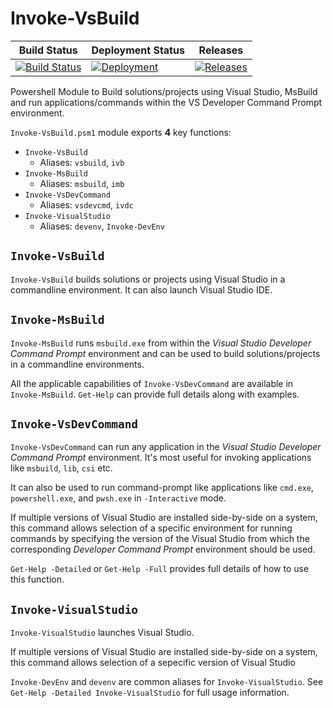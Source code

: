 # Invoke-VsBuild

| Build Status | Deployment Status | Releases |
| -------------| ----------------- | -------- |
| [![Build Status](https://dev.azure.com/vmad/GitHubBuilds/_apis/build/status/vatsan-madhavan.Invoke-VsBuild?branchName=master)](https://dev.azure.com/vmad/GitHubBuilds/_build/latest?definitionId=17&branchName=master) | [![Deployment](https://vsrm.dev.azure.com/vmad/_apis/public/Release/badge/d91b4f59-5416-420f-8bd7-8e4aee638122/1/1)](https://vsrm.dev.azure.com/vmad/_apis/public/Release/badge/d91b4f59-5416-420f-8bd7-8e4aee638122/1/1) | [![Releases](https://www.powershellgallery.com/Content/Images/Branding/psgallerylogo.svg)](https://www.powershellgallery.com/packages/Invoke-VsBuild) |

Powershell Module to Build solutions/projects using Visual Studio, MsBuild and run applications/commands within the VS Developer Command Prompt environment.

`Invoke-VsBuild.psm1` module exports **4** key functions:

- `Invoke-VsBuild`
  - Aliases: `vsbuild`, `ivb`
- `Invoke-MsBuild`
  - Aliases: `msbuild`, `imb`
- `Invoke-VsDevCommand`
  - Aliases: `vsdevcmd`, `ivdc`
- `Invoke-VisualStudio`
  - Aliases: `devenv`, `Invoke-DevEnv`

## `Invoke-VsBuild`

`Invoke-VsBuild` builds solutions or projects using Visual Studio in a commandline environment. It can also launch Visual Studio IDE.

## `Invoke-MsBuild`

`Invoke-MsBuild` runs `msbuild.exe` from within the *Visual Studio Developer Command Prompt* environment and can be used to build solutions/projects in a commandline environments.

All the applicable capabilities of `Invoke-VsDevCommand` are available in `Invoke-MsBuild`. `Get-Help` can provide full details along with examples.

## `Invoke-VsDevCommand`

`Invoke-VsDevCommand` can run any application in the *Visual Studio Developer Command Prompt* environment. It's most useful for invoking applications like `msbuild`, `lib`, `csi` etc.

It can also be used to run command-prompt like applications like `cmd.exe`, `powershell.exe`, and `pwsh.exe` in `-Interactive` mode.

If multiple versions of Visual Studio are installed side-by-side on a system, this command allows selection of a specific environment for running commands by specifying the version of the Visual Studio from which the corresponding *Developer Command Prompt* environment should be used.

`Get-Help -Detailed` or `Get-Help -Full` provides full details of how to use this function.

## `Invoke-VisualStudio`

`Invoke-VisualStudio` launches Visual Studio.

If multiple versions of Visual Studio are installed side-by-side on a system, this command allows selection of a sepecific version of Visual Studio

`Invoke-DevEnv` and `devenv` are common aliases for `Invoke-VisualStudio`. See `Get-Help -Detailed Invoke-VisualStudio` for full usage information.

